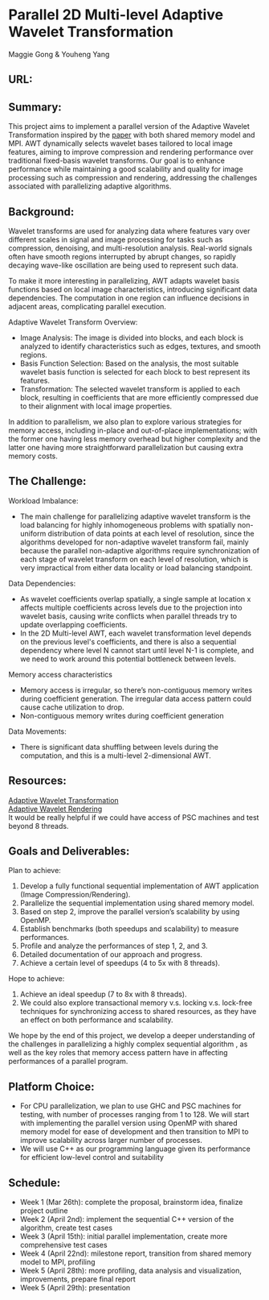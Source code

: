 # Parallel 2D Multi-level Adaptive Wavelet Transformation

Maggie Gong & Youheng Yang

## URL:

## Summary:

This project aims to implement a parallel version of the Adaptive Wavelet Transformation inspired by the [paper](https://apps.dtic.mil/sti/pdfs/ADA372394.pdf) with both shared memory model and MPI. AWT dynamically selects wavelet bases tailored to local image features, aiming to improve compression and rendering performance over traditional fixed-basis wavelet transforms. Our goal is to enhance performance while maintaining a good scalability and quality for image processing such as compression and rendering, addressing the challenges associated with parallelizing adaptive algorithms.

## Background:

Wavelet transforms are used for analyzing data where features vary over different scales in signal and image processing for tasks such as compression, denoising, and multi-resolution analysis. Real-world signals often have smooth regions interrupted by abrupt changes, so rapidly decaying wave-like oscillation are being used to represent such data.

To make it more interesting in parallelizing, AWT adapts wavelet basis functions based on local image characteristics, introducing significant data dependencies. The computation in one region can influence decisions in adjacent areas, complicating parallel execution.

Adaptive Wavelet Transform Overview:
- Image Analysis: The image is divided into blocks, and each block is analyzed to identify characteristics such as edges, textures, and smooth regions.​
- Basis Function Selection: Based on the analysis, the most suitable wavelet basis function is selected for each block to best represent its features.​
- Transformation: The selected wavelet transform is applied to each block, resulting in coefficients that are more efficiently compressed due to their alignment with local image properties.

In addition to parallelism, we also plan to explore various strategies for memory access, including in-place and out-of-place implementations; with the former one having less memory overhead but higher complexity and the latter one having more straightforward parallelization but causing extra memory costs.


## The Challenge:

Workload Imbalance:
- The main challenge for parallelizing adaptive wavelet transform is the load balancing for highly inhomogeneous problems with spatially non-uniform distribution of data points at each level of resolution, since the algorithms developed for non-adaptive wavelet transform fail, mainly because the parallel non-adaptive algorithms require synchronization of each stage of wavelet transform on each level of resolution, which is very impractical from either data locality or load balancing standpoint. 

Data Dependencies:
- As wavelet coefficients overlap spatially, a single sample at location x affects multiple coefficients across levels due to the projection into wavelet basis, causing write conflicts when parallel threads try to update overlapping coefficients.
- In the 2D Multi-level AWT, each wavelet transformation level depends on the previous level's coefficients, and there is also a sequential dependency where level N cannot start until level N-1 is complete, and we need to work around this potential bottleneck between levels.

Memory access characteristics
- Memory access is irregular, so there’s non-contiguous memory writes during coefficient generation. The irregular data access pattern could cause cache utilization to drop.
- Non-contiguous memory writes during coefficient generation

Data Movements:
- There is significant data shuffling between levels during the computation, and this is a multi-level 2-dimensional AWT.


## Resources:

[Adaptive Wavelet Transformation](https://www.cosy.sbg.ac.at/~rkutil/publication/Kutil00a.pdf) \
[Adaptive Wavelet Rendering](https://cseweb.ucsd.edu/~ravir/Overbeck2009AWR.pdf) \
It would be really helpful if we could have access of PSC machines and test beyond 8 threads.


## Goals and Deliverables:

Plan to achieve:

1. Develop a fully functional sequential implementation of AWT application (Image Compression/Rendering).
2. Parallelize the sequential implementation using shared memory model.
3. Based on step 2, improve the parallel version’s scalability by using OpenMP.
4. Establish benchmarks (both speedups and scalability) to measure performances.
5. Profile and analyze the performances of step 1, 2, and 3.
6. Detailed documentation of our approach and progress.
7. Achieve a certain level of speedups (4 to 5x with 8 threads).

Hope to achieve:

1. Achieve an ideal speedup (7 to 8x with 8 threads).
2. We could also explore transactional memory v.s. locking v.s. lock-free techniques for synchronizing access to shared resources, as they have an effect on both performance and scalability.

We hope by the end of this project, we develop a deeper understanding of the challenges in parallelizing a highly complex sequential algorithm , as well as the key roles that memory access pattern have in affecting performances of a parallel program.

## Platform Choice:

- For CPU parallelization, we plan to use GHC and PSC machines for testing, with number of processes ranging from 1 to 128. We will start with implementing the parallel version using OpenMP with shared memory model for ease of development and then transition to MPI to improve scalability across larger number of processes.
- We will use C++ as our programming language given its performance for efficient low-level control and suitability

## Schedule:

- Week 1 (Mar 26th): complete the proposal, brainstorm idea, finalize project outline
- Week 2 (April 2nd): implement the sequential C++ version of the algorithm, create test cases
- Week 3 (April 15th): initial parallel implementation, create more comprehensive test cases
- Week 4 (April 22nd): milestone report, transition from shared memory model to MPI, profiling
- Week 5 (April 28th): more profiling, data analysis and visualization, improvements, prepare final report
- Week 5 (April 29th): presentation